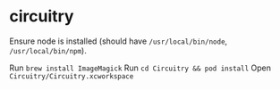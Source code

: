 circuitry
=========

Ensure node is installed (should have `/usr/local/bin/node`, `/usr/local/bin/npm`).

Run `brew install ImageMagick`
Run `cd Circuitry && pod install`
Open `Circuitry/Circuitry.xcworkspace`